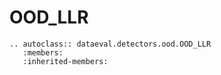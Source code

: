 # OOD_LLR

```{eval-rst}
.. autoclass:: dataeval.detectors.ood.OOD_LLR
   :members:
   :inherited-members:
```
